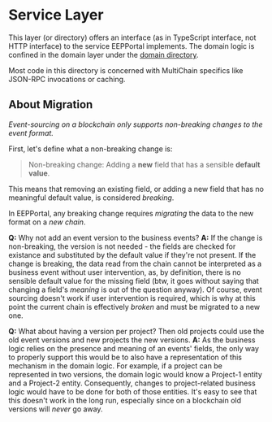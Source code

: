 # Service Layer

This layer (or directory) offers an interface (as in TypeScript interface, not HTTP interface) to the service EEPPortal implements. The domain logic is confined in the domain layer under the [domain directory](./domain/README.md).

Most code in this directory is concerned with MultiChain specifics like JSON-RPC invocations or caching.

## About Migration

_Event-sourcing on a blockchain only supports non-breaking changes to the event format._

First, let's define what a non-breaking change is:

> Non-breaking change: Adding a **new** field that has a sensible **default value**.

This means that removing an existing field, or adding a new field that has no meaningful default value, is considered _breaking_.

In EEPPortal, any breaking change requires _migrating_ the data to the new format on a _new chain_.

**Q:** Why not add an event version to the business events?
**A:** If the change is non-breaking, the version is not needed - the fields are checked for existance and substituted by the default value if they're not present. If the change is breaking, the data read from the chain cannot be interpreted as a business event without user intervention, as, by definition, there is no sensible default value for the missing field (btw, it goes without saying that changing a field's _meaning_ is out of the question anyway). Of course, event sourcing doesn't work if user intervention is required, which is why at this point the current chain is effectively _broken_ and must be migrated to a new one.

**Q:** What about having a version per project? Then old projects could use the old event versions and new projects the new versions.
**A:** As the business logic relies on the presence and meaning of an events' fields, the only way to properly support this would be to also have a representation of this mechanism in the domain logic. For example, if a project can be represented in two versions, the domain logic would know a Project-1 entity and a Project-2 entity. Consequently, changes to project-related business logic would have to be done for both of those entities. It's easy to see that this doesn't work in the long run, especially since on a blockchain old versions will _never_ go away.
